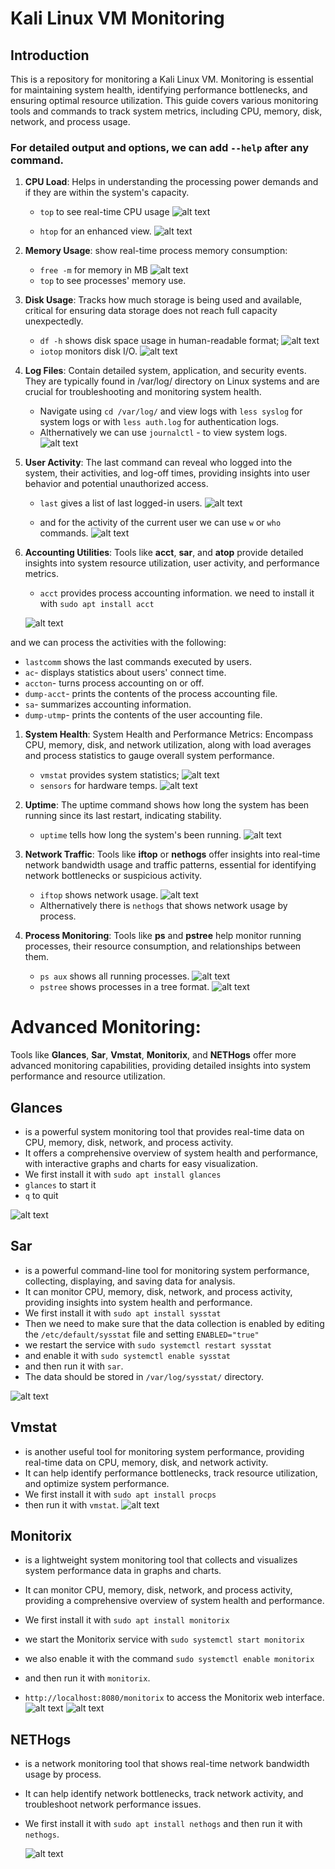 # Kali Linux VM Monitoring

## Introduction

This is a repository for monitoring a Kali Linux VM. Monitoring is essential for maintaining system health, identifying performance bottlenecks, and ensuring optimal resource utilization. This guide covers various monitoring tools and commands to track system metrics, including CPU, memory, disk, network, and process usage. 

### For detailed output and options, we can add `--help` after any command.

1. **CPU Load**: Helps in understanding the processing power demands and if they are within the system's capacity.

   -  `top` to see real-time CPU usage
  ![alt text](assets/top.png)
 
    - `htop` for an enhanced view.
  ![alt text](assets/htop.png)

2. **Memory Usage**: show real-time process memory consumption:
   - `free -m` for memory in MB
  ![alt text](assets/free-m.png)
   - `top` to see processes' memory use.

3. **Disk Usage**: Tracks how much storage is being used and available, critical for ensuring data storage does not reach full capacity unexpectedly.

   -  `df -h` shows disk space usage in human-readable format; 
  ![alt text](assets/df-h.png)
   -  `iotop` monitors disk I/O.
  ![alt text](assets/iotop.png) 
1. **Log Files**: Contain detailed system, application, and security events. They are typically found in /var/log/ directory on Linux systems and are crucial for troubleshooting and monitoring system health.

   - Navigate using `cd /var/log/` and view logs with `less syslog` for system logs or with `less auth.log` for authentication logs.
   - Althernatively we can use `journalctl` - to view system logs.
  ![alt text](assets/journalctl.png)
  
1. **User Activity**: The last command can reveal who logged into the system, their activities, and log-off times, providing insights into user behavior and potential unauthorized access.

   - `last` gives a list of last logged-in users.
   ![alt text](assets/last.png)

   - and for the activity of the current user we can use `w` or `who` commands.
   ![alt text](assets/who.png)
  
1. **Accounting Utilities**: Tools like **acct**, **sar**, and **atop** provide detailed insights into system resource utilization, user activity, and performance metrics.

   - `acct` provides process accounting information. we need to install it with `sudo apt install acct` 
  
    ![alt text](assets/acct.png)

  and we can process the activities with the following: 
   - `lastcomm` shows the last commands executed by users.
   - `ac`- displays statistics about users' connect time.
   - `accton`- turns process accounting on or off.
   - `dump-acct`- prints the contents of the process accounting file.
   - `sa`- summarizes accounting information.
   - `dump-utmp`- prints the contents of the user accounting file.

1. **System Health**: System Health and Performance Metrics: Encompass CPU, memory, disk, and network utilization, along with load averages and process statistics to gauge overall system performance.

   - `vmstat` provides system statistics; 
  ![alt text](assets/vmstat.png)
   - `sensors` for hardware temps.
  ![alt text](assets/sensors.png)
  
1.  **Uptime**: The uptime command shows how long the system has been running since its last restart, indicating stability.

    -  `uptime` tells how long the system's been running.
  ![alt text](assets/uptime.png)
   
1.  **Network Traffic**: Tools like **iftop** or **nethogs** offer insights into real-time network bandwidth usage and traffic patterns, essential for identifying network bottlenecks or suspicious activity.

    -  `iftop` shows network usage.
  ![alt text](assets/iftop.png)
    - Althernatively there is `nethogs` that shows network usage by process.

1. **Process Monitoring**: Tools like **ps** and **pstree** help monitor running processes, their resource consumption, and relationships between them.
  
      -  `ps aux` shows all running processes.
    ![alt text](assets/ps_aux.png)
      -  `pstree` shows processes in a tree format.
    ![alt text](assets/pstree.png)


# Advanced Monitoring:

Tools like **Glances**, **Sar**, **Vmstat**, **Monitorix**, and **NETHogs** offer more advanced monitoring capabilities, providing detailed insights into system performance and resource utilization.

## **Glances** 

- is a powerful system monitoring tool that provides real-time data on CPU, memory, disk, network, and process activity.
-  It offers a comprehensive overview of system health and performance, with interactive graphs and charts for easy visualization.
-  We first install it with `sudo apt install glances`
 - `glances` to start it
 - `q` to quit

 ![alt text](assets/glances.png)


## **Sar** 

- is a powerful command-line tool for monitoring system performance, collecting, displaying, and saving data for analysis. 
- It can monitor CPU, memory, disk, network, and process activity, providing insights into system health and performance. 
- We first install it with `sudo apt install sysstat` 
- Then we need to make sure that the data collection is enabled by editing the `/etc/default/sysstat` file and setting `ENABLED="true"`
- we restart the service with `sudo systemctl restart sysstat`
- and enable it with `sudo systemctl enable sysstat`
- and then run it with `sar`.
- The data should be stored in `/var/log/sysstat/` directory.

![alt text](assets/sar.png)

## **Vmstat** 

- is another useful tool for monitoring system performance, providing real-time data on CPU, memory, disk, and network activity.
-  It can help identify performance bottlenecks, track resource utilization, and optimize system performance. 
-  We first install it with `sudo apt install procps` 
-  then run it with `vmstat`. 
  ![alt text](assets/vmstat2.png)
  
## **Monitorix**

-  is a lightweight system monitoring tool that collects and visualizes system performance data in graphs and charts. 
-  It can monitor CPU, memory, disk, network, and process activity, providing a comprehensive overview of system health and performance.
-  We first install it with `sudo apt install monitorix` 
-  we start the Monitorix service with `sudo systemctl start monitorix`
- we also enable it with the command `sudo systemctl enable monitorix` 
-  and then run it with `monitorix`.

- `http://localhost:8080/monitorix` to access the Monitorix web interface. 
  ![alt text](assets/monitorix.png)
  ![alt text](<assets/Recording 2024-04-09 at 12.09.44.gif>)

## **NETHogs** 

- is a network monitoring tool that shows real-time network bandwidth usage by process.
-  It can help identify network bottlenecks, track network activity, and troubleshoot network performance issues.
- We first install it with `sudo apt install nethogs` and then run it with `nethogs`.
  
  ![alt text](assets/nethogs.png) 


